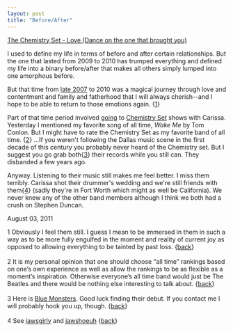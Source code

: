 ```yaml
---
layout: post
title: "Before/After"
---
```


<p class="media"><span class="audioplayer"><span id="audioplayer_1"><a href="http://2010.danielsjourney.com/files/ChemSet/05%20Love%20(Dance%20on%20the%20one%20that%20brought%20you).mp3">The Chemistry Set - Love (Dance on the one that brought you)</a></span></span></p>

I used to define my life in terms of before and after certain relationships. But the one that lasted from 2009 to 2010 has trumped everything and defined my life into a binary before/after that makes all others simply lumped into one amorphous before.

<a name="a"></a>But that time from [late 2007](http://www.youtube.com/watch?v=FJXiL-DPxbE) to 2010 was a magical journey through love and contentment and family and fatherhood that I will always cherish--and I hope to be able to return to those emotions again. {<a href="#foot_a" class="foot">1</a>}

<a name="b"></a>Part of that time period involved [going](http://dealingwith.wordpress.com/2008/01/12/many-thoughts-after-my-show-and-the-chemistry-set-show-last-night/) to [Chemistry Set](http://tinyurl.com/3kfr956) shows with Carissa. Yesterday I mentioned my favorite song of all time, *Wake Me* by Tom Conlon. But I might have to rate the Chemistry Set as my favorite band of all time. {<a href="#foot_b" class="foot">2</a>} ...If you weren't following the Dallas music scene in the first decade of this century you probably never heard of the Chemistry set. But I suggest you go grab both{<a href="#foot_c" class="foot">3</a>} their records while you still can. They disbanded a few years ago. 

<a name="c"></a>Anyway. Listening to their music still makes me feel better. I miss them terribly. Carissa shot their drummer's wedding and we're still friends with them{<a href="#foot_d" class="foot">4</a>} (sadly they're in Fort Worth which might as well be California). We never knew any of the other band members although I think we both had a crush on Stephen Duncan.

<p class="date">August 03, 2011</p>

<p class="postscript"><a name="foot_a">1</a> Obviously I feel them still. I guess I mean to be immersed in them in such a way as to be more fully engulfed in the moment and reality of current joy as opposed to allowing everything to be tainted by past loss. {<a href="#a" class="foot">back</a>}<br>
<br>
<a name="foot_b">2</a> It is my personal opinion that one should choose &ldquo;all time&rdquo; rankings based on one&rsquo;s own experience as well as allow the rankings to be as flexible as a moment&rsquo;s inspiration. Otherwise everyone&rsquo;s all time band would just be The Beatles and there would be nothing else interesting to talk about. {<a href="#b" class="foot">back</a>}<br>
<br>
<a name="foot_c">3</a> Here is <a href="http://www.cdbaby.com/cd/chemistryset2">Blue Monsters</a>. Good luck finding their debut. If you contact me I will probably hook you up, though. {<a href="#b" class="foot">back</a>}<br>
<br>
<a name="foot_d">4</a> See <a href="https://twitter.com/jawsgirly">jawsgirly</a> and <a href="https://twitter.com/jawshoeuh">jawshoeuh</a> {<a href="#c" class="foot">back</a>}</p>

<script type="text/javascript">  
  $(function(){
    AudioPlayer.embed("audioplayer_1", {soundFile: "http://2010.danielsjourney.com/files/ChemSet/01%20New%20Hope%20PA.mp3,http://2010.danielsjourney.com/files/ChemSet/05%20Love%20(Dance%20on%20the%20one%20that%20brought%20you).mp3,http://2010.danielsjourney.com/files/ChemSet/08%20Pilot%20kiss%20my%20karma.mp3,http://2010.danielsjourney.com/files/ChemSet/09%20T-rex%20devours%20the%20glitteratti.mp3",  
        titles: "New Hope PA,Love (Dance on the one that brought you),Pilot kiss my karma,T-rex devours the glitteratti",  
        artists: "The Chemistry Set"});
  });
</script>